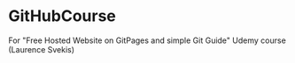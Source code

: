 # GitHubCourse
For "Free Hosted Website on GitPages and simple Git Guide" Udemy course (Laurence Svekis)

